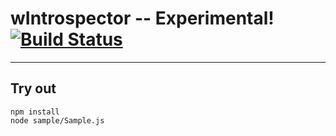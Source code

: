 
# wIntrospector -- Experimental! [![Build Status](https://travis-ci.org/Wandalen/wIntrospector.svg?branch=master)](https://travis-ci.org/Wandalen/wIntrospector)

___

## Try out
```
npm install
node sample/Sample.js
```

